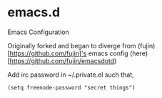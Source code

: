 emacs.d
=======

Emacs Configuration

Originally forked and began to diverge from (fujin)[https://github.com/fujin]'s emacs config (here)[https://github.com/fujin/emacsdotd)

Add irc password in ~/.private.el such that, 
```
(setq freenode-password "secret things")
```

